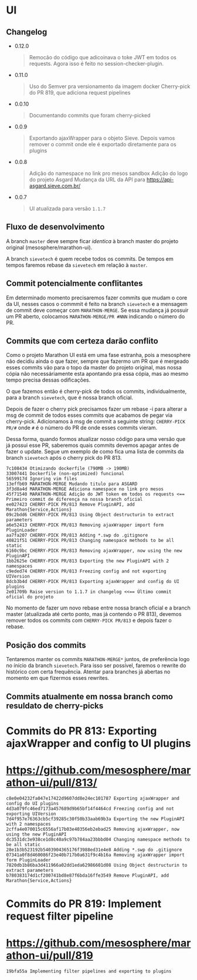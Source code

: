 # UI


## Changelog

 * 0.12.0
   > Remocão do código que adicoinava o toke JWT em todos os requests. Agora isso é feito no session-checker-plugin.

 * 0.11.0
   > Uso do Semver pra versionamento da imagem docker
   > Cherry-pick do PR 819, que adiciona request pipelines
 * 0.0.10
   > Documentando commits que foram cherry-picked
 * 0.0.9
   > Exportando ajaxWrapper para o objeto Sieve. Depois vamos remover o commit onde ele é exportado diretamente para os plugins
 * 0.0.8
   > Adição do namespace no link pro mesos sandbox
   > Adição do logo do projeto Asgard
   > Mudança da URL da API para https://api-asgard.sieve.com.br/
 * 0.0.7
   > UI atualizada para versão `1.1.7`


## Fluxo de desenvolvimento

A branch `master` deve sempre ficar *identica* à branch master do projeto original (mesosphere/marathon-ui).

A branch `sievetech` é quem recebe todos os commits. De tempos em tempos faremos rebase da `sievetech` em relação à `master`.

## Commit potencialmente conflitantes

Em determinado momento precisaremos fazer commits que mudam o core da UI, nesses casos o commmit é feito na branch `sievetech` e a mensagem
de commit deve começar com `MARATHON-MERGE`. Se essa mudança já possuir um PR aberto, colocamos `MARATHON-MERGE/PR #NNN` indicando o número do PR.

## Commits que com certeza darão conflito

Como o projeto Marathon UI está em uma fase estranha, pois a mesosphere não decidiu ainda o que fazer, sempre que fazermo um PR que é mergeado
esses commits vão para o topo da master do projeto original, mas nossa cópia não necessáriamente esta apontando pra essa cópia, mas ao mesmo tempo
precisa dessas odificações.

O que fazemos então é cherry-pick de todos os commits, individualmente, para a branch `sievetech`, que é nossa branch oficial.

Depois de fazer o cherry pick precisamos fazer um rebase -i para alterar a msg de commit de todos esses commits que acabamos de pegar via cherry-pick. Adicionamos
à msg de commit a seguinte string: `CHERRY-PICK PR/#` onde `#` é o número do PR de onde esses commits vieram.

Dessa forma, quando formos atualizar nosso código para uma versão que já possui esse PR, saberemos quais commits devemos apagar antes de fazer o update. Segue um exemplo
de como fica uma lista de commits da branch `sievetech` após o cherry pick do PR 813.

```
7c108434 Otimizando dockerfile (790MB -> 190MB)
33007441 Dockerfile (non-optimized) funcional
5659917d Ignoring vim files
13effb69 MARATHON-MERGE Mudando titulo para ASGARD
3f3d8a4d MARATHON-MERGE Adiciona namespace no link pro mesos
45f71540 MARATHON-MERGE Adição do JWT token em todos os requests <== Primeiro commit de diferença na nossa branch oficial
ee027423 CHERRY-PICK PR/813 Remove PluginAPI, add Marathon{Service,Actions}
09c2bdd6 CHERRY-PICK PR/813 Using Object destructurin to extract parameters
a6e52413 CHERRY-PICK PR/813 Removing ajaxWrapper import form PluginLoader
aa7fa207 CHERRY-PICK PR/813 Adding *.swp do .gitignore
40821f51 CHERRY-PICK PR/813 Changing namespace methods to be all static
6160c9bc CHERRY-PICK PR/813 Removing ajaxWrapper, now using the new PluginAPI
1bb2625e CHERRY-PICK PR/813 Exporting the new PluginAPI with 2 namespaces
c9eded74 CHERRY-PICK PR/813 Freezing config and not exporting UIVersion
8dcb3b4d CHERRY-PICK PR/813 Exporting ajaxWrapper and config do UI plugins
2e01709b Raise version to 1.1.7 in changelog <<== Último commit oficial do projeto
```

No momento de fazer um novo rebase entre nossa branch oficial e a branch master (atualizada até certo ponto, mas já contendo o PR 813), devemos remover todos os
commits com `CHERRY-PICK PR/813` e depois fazer o rebase.

## Posição dos commits

Tentaremos manter os commits `MARATHON-MERGE*` juntos, de preferência logo no ínício da branch `sievetech`. Para isso ser possível, faremos 
o rewrite do histórico com certa frequência. Atentar para branches já abertas no momento em que fizermos esses rewrites.


## Commits atualmente em nossa branch como resuldato de cherry-picks


# Commits do PR 813: Exporting ajaxWrapper and config to UI plugins
# https://github.com/mesosphere/marathon-ui/pull/813/
```
c8e0e04232fa047e17422d9607dd8e24ec101787 Exporting ajaxWrapper and config do UI plugins
4d3a079fc46ed7173a457689d9b65bf14f4464cd Freezing config and not exporting UIVersion
7d4f957e76363cb5cf39285c30f50b33aab69b3a Exporting the new PluginAPI with 2 namespaces
2cffa4e070015c6556af17b03e40356eb2ebad25 Removing ajaxWrapper, now using the new PluginAPI
dc3531dc3e938ce1d8c40a9c97b784aa23bbbd04 Changing namespace methods to be all static
28e1b3b523192b5403904365176f3988ed31e4e8 Adding *.swp do .gitignore
07341a0f8d460086f23e40b717b0a631f9c4b16a Removing ajaxWrapper import form PluginLoader
7820db1b86ba3d411966a02dd1eda62986601d08 Using Object destructurin to extract parameters
b780383174d1cf200741bd8e87f6bda16ffe3549 Remove PluginAPI, add Marathon{Service,Actions}
```

# Commits do PR 819: Implement request filter pipeline
# https://github.com/mesosphere/marathon-ui/pull/819
```
19bfa55a Implementing filter pipelines and exporting to plugins
```
